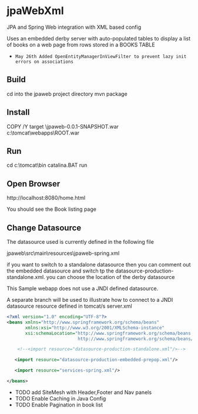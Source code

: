 # jpaWebXml
JPA and Spring Web integration with XML based config

Uses an embedded derby server with auto-populated tables 
to display a list of books on a web page from rows stored in a BOOKS TABLE
 - ```May 26th Added OpenEntityManagerInViewFilter to prevent lazy init errors on associations ```

Build
-----

cd into the jpaweb project directory 
mvn package 

Install
-------
COPY /Y  target \jpaweb-0.0.1-SNAPSHOT.war  c:\tomcat\webapps\ROOT.war

Run
---
cd c:\tomcat\bin
catalina.BAT run 


Open Browser
------------
http://localhost:8080/home.html

You should see the Book listing  page 

Change Datasource
-----------------
The datasource used is currently defined in the following file 

jpaweb\src\main\resources\jpaweb-spring.xml

if you want to switch to a standalone datasource then you can comment out the embedded datasource and switch tp the 
datasource-production-standalone.xml.  you can choose the location of the derby datasource

This Sample webapp does not use a JNDI defined datasource.  

A separate branch will be used to illustrate how to connect to a JNDI datasource resource defined in tomcat/s server.xml 
```xml
<?xml version="1.0" encoding="UTF-8"?>
<beans xmlns="http://www.springframework.org/schema/beans"
       xmlns:xsi="http://www.w3.org/2001/XMLSchema-instance"
       xsi:schemaLocation="http://www.springframework.org/schema/beans
	   					   http://www.springframework.org/schema/beans/spring-beans.xsd">

    <!--<import resource="datasource-production-standalone.xml"/>-->

   <import resource="datasource-production-embedded-prepop.xml"/>

   <import resource="services-spring.xml"/>

</beans>
```



- TODO add SiteMesh with Header,Footer and Nav panels
- TODO Enable Caching in Java Config
- TODO Enable Pagination in book list

